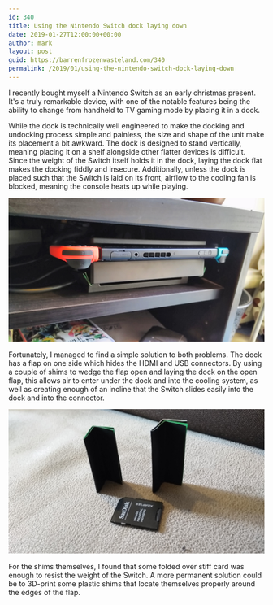 ```yaml
---
id: 340
title: Using the Nintendo Switch dock laying down
date: 2019-01-27T12:00:00+00:00
author: mark
layout: post
guid: https://barrenfrozenwasteland.com/340
permalink: /2019/01/using-the-nintendo-switch-dock-laying-down
---
```

I recently bought myself a Nintendo Switch as an early christmas present. It's a truly remarkable device, with one of the notable features being the ability to change from handheld to TV gaming mode by placing it in a dock.

While the dock is technically well engineered to make the docking and undocking process simple and painless, the size and shape of the unit make its placement a bit awkward. The dock is designed to stand vertically, meaning placing it on a shelf alongside other flatter devices is difficult. Since the weight of the Switch itself holds it in the dock, laying the dock flat makes the docking fiddly and insecure. Additionally, unless the dock is placed such that the Switch is laid on its front, airflow to the cooling fan is blocked, meaning the console heats up while playing.

![Nintendo switch in a dock, laying flat on a shelf, with the flap at the bottom slightly open.  The top of the switch is facing outwards](/images/switch_docked.jpg)

Fortunately, I managed to find a simple solution to both problems. The dock has a flap on one side which hides the HDMI and USB connectors. By using a couple of shims to wedge the flap open and laying the dock on the open flap, this allows air to enter under the dock and into the cooling system, as well as creating enough of an incline that the Switch slides easily into the dock and into the connector.

![2 cardboard shims, pictured with an SD card for scale. The shims are about as wide as the SD card and twice as long, folded at 90 degrees along their length.](/images/shims.jpg)

For the shims themselves, I found that some folded over stiff card was enough to resist the weight of the Switch. A more permanent solution could be to 3D-print some plastic shims that locate themselves properly around the edges of the flap.